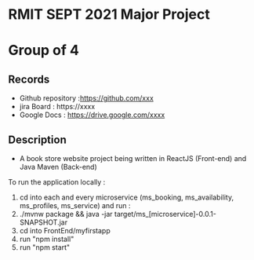 # RMIT SEPT 2021 Major Project

# Group of 4

## Records

- Github repository :https://github.com/xxx
- jira Board : https://xxxx
- Google Docs : https://drive.google.com/xxxx

## Description

- A book store website project being written in ReactJS (Front-end) and Java Maven (Back-end)

To run the application locally :

1. cd into each and every microservice (ms_booking, ms_availability, ms_profiles, ms_service) and run :
2. ./mvnw package && java -jar target/ms\_[microservice]-0.0.1-SNAPSHOT.jar
3. cd into FrontEnd/myfirstapp
4. run "npm install"
5. run "npm start"
